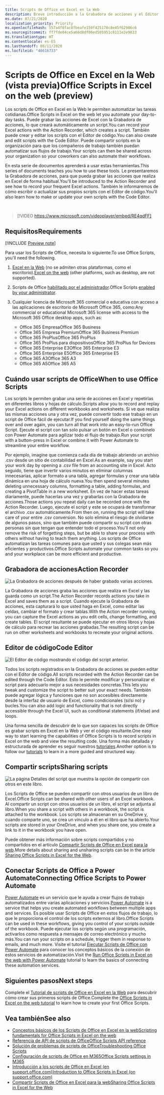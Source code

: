 ```yaml
---
title: Scripts de Office en Excel en la Web
description: Breve introducción a la Grabadora de acciones y el Editor de código para scripts de Office.
ms.date: 07/21/2020
localization_priority: Priority
ms.openlocfilehash: 557a4f8fac8fbeafe150f425170c8e45f62986c6
ms.sourcegitcommit: ff7fde04ce5a66d8df06ed505951c8111e2e9833
ms.translationtype: HT
ms.contentlocale: es-ES
ms.lasthandoff: 08/11/2020
ms.locfileid: "46616733"
---
```

# <a name="office-scripts-in-excel-on-the-web-preview"></a><span data-ttu-id="3922a-103">Scripts de Office en Excel en la Web (vista previa)</span><span class="sxs-lookup"><span data-stu-id="3922a-103">Office Scripts in Excel on the web (preview)</span></span>

<span data-ttu-id="3922a-104">Los scripts de Office en Excel en la Web le permiten automatizar las tareas cotidianas.</span><span class="sxs-lookup"><span data-stu-id="3922a-104">Office Scripts in Excel on the web let you automate your day-to-day tasks.</span></span> <span data-ttu-id="3922a-105">Puede grabar las acciones de Excel con la Grabadora de acciones, lo que creará automáticamente un script.</span><span class="sxs-lookup"><span data-stu-id="3922a-105">You can record your Excel actions with the Action Recorder, which creates a script.</span></span> <span data-ttu-id="3922a-106">También puede crear y editar los scripts con el Editor de código.</span><span class="sxs-lookup"><span data-stu-id="3922a-106">You can also create and edit scripts with the Code Editor.</span></span> <span data-ttu-id="3922a-107">Puede compartir scripts en la organización para que los compañeros de trabajo también puedan automatizar sus flujos de trabajo.</span><span class="sxs-lookup"><span data-stu-id="3922a-107">Your scripts can then be shared across your organization so your coworkers can also automate their workflows.</span></span>

<span data-ttu-id="3922a-108">En esta serie de documentos aprenderá a usar estas herramientas.</span><span class="sxs-lookup"><span data-stu-id="3922a-108">This series of documents teaches you how to use these tools.</span></span> <span data-ttu-id="3922a-109">Le presentaremos la Grabadora de acciones, para que pueda grabar las acciones que realiza en Excel de forma habitual.</span><span class="sxs-lookup"><span data-stu-id="3922a-109">You'll be introduced to the Action Recorder and see how to record your frequent Excel actions.</span></span> <span data-ttu-id="3922a-110">También le informaremos de cómo escribir o actualizar sus propios scripts con el Editor de código.</span><span class="sxs-lookup"><span data-stu-id="3922a-110">You'll also learn how to make or update your own scripts with the Code Editor.</span></span>

<br>

> [!VIDEO https://www.microsoft.com/videoplayer/embed/RE4qdFF]

## <a name="requirements"></a><span data-ttu-id="3922a-111">Requisitos</span><span class="sxs-lookup"><span data-stu-id="3922a-111">Requirements</span></span>

[!INCLUDE [Preview note](../includes/preview-note.md)]

<span data-ttu-id="3922a-112">Para usar los Scripts de Office, necesita lo siguiente:</span><span class="sxs-lookup"><span data-stu-id="3922a-112">To use Office Scripts, you'll need the following.</span></span>

1. <span data-ttu-id="3922a-113">[Excel en la Web](https://www.office.com/launch/excel) (no se admiten otras plataformas, como el escritorio).</span><span class="sxs-lookup"><span data-stu-id="3922a-113">[Excel on the web](https://www.office.com/launch/excel) (other platforms, such as desktop, are not supported).</span></span>
1. <span data-ttu-id="3922a-114">Scripts de Office [habilitado por el administrador](https://support.office.com/article/office-scripts-settings-in-m365-19d3c51a-6ca2-40ab-978d-60fa49554dcf).</span><span class="sxs-lookup"><span data-stu-id="3922a-114">Office Scripts [enabled by your administrator](https://support.office.com/article/office-scripts-settings-in-m365-19d3c51a-6ca2-40ab-978d-60fa49554dcf).</span></span>
1. <span data-ttu-id="3922a-115">Cualquier licencia de Microsoft 365 comercial o educativa con acceso a las aplicaciones de escritorio de Microsoft Office 365, como:</span><span class="sxs-lookup"><span data-stu-id="3922a-115">Any commercial or educational Microsoft 365 license with access to the Microsoft 365 Office desktop apps, such as:</span></span>

    - <span data-ttu-id="3922a-116">Office 365 Empresa</span><span class="sxs-lookup"><span data-stu-id="3922a-116">Office 365 Business</span></span>
    - <span data-ttu-id="3922a-117">Office 365 Empresa Premium</span><span class="sxs-lookup"><span data-stu-id="3922a-117">Office 365 Business Premium</span></span>
    - <span data-ttu-id="3922a-118">Office 365 ProPlus</span><span class="sxs-lookup"><span data-stu-id="3922a-118">Office 365 ProPlus</span></span>
    - <span data-ttu-id="3922a-119">Office 365 ProPlus para dispositivos</span><span class="sxs-lookup"><span data-stu-id="3922a-119">Office 365 ProPlus for Devices</span></span>
    - <span data-ttu-id="3922a-120">Office 365 Enterprise E3</span><span class="sxs-lookup"><span data-stu-id="3922a-120">Office 365 Enterprise E3</span></span>
    - <span data-ttu-id="3922a-121">Office 365 Enterprise E5</span><span class="sxs-lookup"><span data-stu-id="3922a-121">Office 365 Enterprise E5</span></span>
    - <span data-ttu-id="3922a-122">Office 365 A3</span><span class="sxs-lookup"><span data-stu-id="3922a-122">Office 365 A3</span></span>
    - <span data-ttu-id="3922a-123">Office 365 A5</span><span class="sxs-lookup"><span data-stu-id="3922a-123">Office 365 A5</span></span>

## <a name="when-to-use-office-scripts"></a><span data-ttu-id="3922a-124">Cuándo usar scripts de Office</span><span class="sxs-lookup"><span data-stu-id="3922a-124">When to use Office Scripts</span></span>

<span data-ttu-id="3922a-125">Los scripts le permiten grabar una serie de acciones en Excel y repetirlas en diferentes libros y hojas de cálculo.</span><span class="sxs-lookup"><span data-stu-id="3922a-125">Scripts allow you to record and replay your Excel actions on different workbooks and worksheets.</span></span> <span data-ttu-id="3922a-126">Si ve que realiza las mismas acciones una y otra vez, puede convertir todo ese trabajo en un script de Office fácil de ejecutar.</span><span class="sxs-lookup"><span data-stu-id="3922a-126">If you find yourself doing the same things over and over again, you can turn all that work into an easy-to-run Office Script.</span></span> <span data-ttu-id="3922a-127">Ejecute el script con tan solo pulsar un botón en Excel o combínelo con Power Automate para agilizar todo el flujo de trabajo.</span><span class="sxs-lookup"><span data-stu-id="3922a-127">Run your script with a button-press in Excel or combine it with Power Automate to streamline your entire workflow.</span></span>

<span data-ttu-id="3922a-128">Por ejemplo, imagine que comienza cada día de trabajo abriendo un archivo .csv desde un sitio de contabilidad en Excel.</span><span class="sxs-lookup"><span data-stu-id="3922a-128">As an example, say you start your work day by opening a .csv file from an accounting site in Excel.</span></span> <span data-ttu-id="3922a-129">Acto seguido, tiene que invertir varios minutos en eliminar columnas innecesarias, aplicar formato a una tabla, agregar fórmulas y crear una tabla dinámica en una hoja de cálculo nueva.</span><span class="sxs-lookup"><span data-stu-id="3922a-129">You then spend several minutes deleting unnecessary columns, formatting a table, adding formulas, and creating a PivotTable in a new worksheet.</span></span> <span data-ttu-id="3922a-130">En vez de hacer estas tareas diariamente, puede hacerlas una vez y grabarlas con la Grabadora de acciones.</span><span class="sxs-lookup"><span data-stu-id="3922a-130">Those actions you repeat daily can be recorded once with the Action Recorder.</span></span> <span data-ttu-id="3922a-131">Luego, ejecute el script y este se ocupará de transformar el archivo .csv automáticamente.</span><span class="sxs-lookup"><span data-stu-id="3922a-131">From then on, running the script will take care of your entire .csv conversion.</span></span> <span data-ttu-id="3922a-132">No solo elimina el riesgo de olvidarse de algunos pasos, sino que también puede compartir su script con otras personas sin que tengan que entender todo el proceso.</span><span class="sxs-lookup"><span data-stu-id="3922a-132">You'll not only remove the risk of forgetting steps, but be able to share your process with others without having to teach them anything.</span></span> <span data-ttu-id="3922a-133">Los scripts de Office automatizan las tareas comunes para que usted y sus colegas sean más eficientes y productivos.</span><span class="sxs-lookup"><span data-stu-id="3922a-133">Office Scripts automate your common tasks so you and your workplace can be more efficient and productive.</span></span>

## <a name="action-recorder"></a><span data-ttu-id="3922a-134">Grabadora de acciones</span><span class="sxs-lookup"><span data-stu-id="3922a-134">Action Recorder</span></span>

![La Grabadora de acciones después de haber grabado varias acciones.](../images/action-recorder-intro.png)

<span data-ttu-id="3922a-136">La Grabadora de acciones graba las acciones que realiza en Excel y las guarda como un script.</span><span class="sxs-lookup"><span data-stu-id="3922a-136">The Action Recorder records actions you take in Excel and saves them as a script.</span></span> <span data-ttu-id="3922a-137">Cuando ejecute la Grabadora de acciones, esta capturará lo que usted haga en Excel, como editar las celdas, cambiar el formato y crear tablas.</span><span class="sxs-lookup"><span data-stu-id="3922a-137">With the Action recorder running, you can capture the Excel actions as you edit cells, change formatting, and create tables.</span></span> <span data-ttu-id="3922a-138">El script resultante se puede ejecutar en otros libros y hojas de cálculo para recrear las acciones grabadas.</span><span class="sxs-lookup"><span data-stu-id="3922a-138">The resulting script can be run on other worksheets and workbooks to recreate your original actions.</span></span>

## <a name="code-editor"></a><span data-ttu-id="3922a-139">Editor de código</span><span class="sxs-lookup"><span data-stu-id="3922a-139">Code Editor</span></span>

![El Editor de código mostrando el código del script anterior.](../images/code-editor-intro.png)

<span data-ttu-id="3922a-141">Todos los scripts registrados en la Grabadora de acciones se pueden editar con el Editor de código.</span><span class="sxs-lookup"><span data-stu-id="3922a-141">All scripts recorded with the Action Recorder can be edited through the Code Editor.</span></span> <span data-ttu-id="3922a-142">Esto le permite modificar y personalizar el script para adecuarlo mejor a sus necesidades concretas.</span><span class="sxs-lookup"><span data-stu-id="3922a-142">This lets you tweak and customize the script to better suit your exact needs.</span></span> <span data-ttu-id="3922a-143">También puede agregar lógica y funciones que no son accesibles directamente desde la interfaz de usuario de Excel, como condicionales (si/si no) y bucles.</span><span class="sxs-lookup"><span data-stu-id="3922a-143">You can also add logic and functionality that is not directly accessible through the Excel UI, such as conditional statements (if/else) and loops.</span></span>

<span data-ttu-id="3922a-144">Una forma sencilla de descubrir de lo que son capaces los scripts de Office es grabar scripts en Excel en la Web y ver el código resultante.</span><span class="sxs-lookup"><span data-stu-id="3922a-144">One easy way to start learning the capabilities of Office Scripts is to record scripts in Excel on the web and view the resulting code.</span></span> <span data-ttu-id="3922a-145">Una forma más detallada y estructurada de aprender es seguir nuestros [tutoriales](../tutorials/excel-tutorial.md).</span><span class="sxs-lookup"><span data-stu-id="3922a-145">Another option is to follow our [tutorials](../tutorials/excel-tutorial.md) to learn in a more guided and structured way.</span></span>

## <a name="sharing-scripts"></a><span data-ttu-id="3922a-146">Compartir scripts</span><span class="sxs-lookup"><span data-stu-id="3922a-146">Sharing scripts</span></span>

![La página Detalles del script que muestra la opción de compartir con otros en este libro.](../images/script-sharing.png)

<span data-ttu-id="3922a-148">Los Scripts de Office se pueden compartir con otros usuarios de un libro de Excel.</span><span class="sxs-lookup"><span data-stu-id="3922a-148">Office Scripts can be shared with other users of an Excel workbook.</span></span> <span data-ttu-id="3922a-149">Al compartir un script con otros usuarios de un libro, el script se adjunta al libro.</span><span class="sxs-lookup"><span data-stu-id="3922a-149">When you share a script with others in a workbook, the script is attached to the workbook.</span></span> <span data-ttu-id="3922a-150">Los scripts se almacenan en su OneDrive y, cuando comparte uno, se crea un vínculo a él en el libro que ha abierto.</span><span class="sxs-lookup"><span data-stu-id="3922a-150">Your scripts are stored in your OneDrive, and when you share one, you create a link to it in the workbook you have open.</span></span>

<span data-ttu-id="3922a-151">Puede obtener más información sobre scripts compartidos y no compartidos en el artículo [Compartir Scripts de Office en Excel para la web](https://support.microsoft.com/office/sharing-office-scripts-in-excel-for-the-web-226eddbc-3a44-4540-acfe-fccda3d1122b?storagetype=live&ui=en-US&rs=en-US&ad=US).</span><span class="sxs-lookup"><span data-stu-id="3922a-151">More details about sharing and unsharing scripts can be in the article [Sharing Office Scripts in Excel for the Web](https://support.microsoft.com/office/sharing-office-scripts-in-excel-for-the-web-226eddbc-3a44-4540-acfe-fccda3d1122b?storagetype=live&ui=en-US&rs=en-US&ad=US).</span></span>

## <a name="connecting-office-scripts-to-power-automate"></a><span data-ttu-id="3922a-152">Conectar Scripts de Office a Power Automate</span><span class="sxs-lookup"><span data-stu-id="3922a-152">Connecting Office Scripts to Power Automate</span></span>

<span data-ttu-id="3922a-153">[Power Automate](https://flow.microsoft.com/) es un servicio que le ayuda a crear flujos de trabajo automatizados entre varias aplicaciones y servicios.</span><span class="sxs-lookup"><span data-stu-id="3922a-153">[Power Automate](https://flow.microsoft.com/) is a service that helps you create automated workflows between multiple apps and services.</span></span> <span data-ttu-id="3922a-154">Es posible usar Scripts de Office en estos flujos de trabajo, lo que le proporciona el control de los scripts externos al libro.</span><span class="sxs-lookup"><span data-stu-id="3922a-154">Office Scripts can be used in these workflows, giving you control of your scripts outside of the workbook.</span></span> <span data-ttu-id="3922a-155">Puede ejecutar los scripts según una programación, activarlos como respuesta a mensajes de correo electrónico y mucho más.</span><span class="sxs-lookup"><span data-stu-id="3922a-155">You can run your scripts on a schedule, trigger them in response to emails, and much more.</span></span> <span data-ttu-id="3922a-156">Visite el tutorial [Ejecutar Scripts de Office con Power Automate](../tutorials/excel-power-automate-manual.md) para conocer los conceptos básicos de la conexión de estos servicios de automatización.</span><span class="sxs-lookup"><span data-stu-id="3922a-156">Visit the [Run Office Scripts in Excel on the web with Power Automate](../tutorials/excel-power-automate-manual.md) tutorial to learn the basics of connecting these automation services.</span></span>

## <a name="next-steps"></a><span data-ttu-id="3922a-157">Siguientes pasos</span><span class="sxs-lookup"><span data-stu-id="3922a-157">Next steps</span></span>

<span data-ttu-id="3922a-158">Complete el [Tutorial de scripts de Office en Excel en la Web](../tutorials/excel-tutorial.md) para descubrir cómo crear sus primeros scripts de Office.</span><span class="sxs-lookup"><span data-stu-id="3922a-158">Complete the [Office Scripts in Excel on the web tutorial](../tutorials/excel-tutorial.md) to learn how to create your first Office Scripts.</span></span>

## <a name="see-also"></a><span data-ttu-id="3922a-159">Vea también</span><span class="sxs-lookup"><span data-stu-id="3922a-159">See also</span></span>

- [<span data-ttu-id="3922a-160">Conceptos básicos de los Scripts de Office en Excel en la web</span><span class="sxs-lookup"><span data-stu-id="3922a-160">Scripting fundamentals for Office Scripts in Excel on the web</span></span>](../develop/scripting-fundamentals.md)
- [<span data-ttu-id="3922a-161">Referencia de API de scripts de Office</span><span class="sxs-lookup"><span data-stu-id="3922a-161">Office Scripts API reference</span></span>](/javascript/api/office-scripts/overview)
- [<span data-ttu-id="3922a-162">Solución de problemas de scripts de Office</span><span class="sxs-lookup"><span data-stu-id="3922a-162">Troubleshooting Office Scripts</span></span>](../testing/troubleshooting.md)
- [<span data-ttu-id="3922a-163">Configuración de scripts de Office en M365</span><span class="sxs-lookup"><span data-stu-id="3922a-163">Office Scripts settings in M365</span></span>](https://support.office.com/article/office-scripts-settings-in-m365-19d3c51a-6ca2-40ab-978d-60fa49554dcf)
- [<span data-ttu-id="3922a-164">Introducción a los scripts de Office en Excel (en support.office.com)</span><span class="sxs-lookup"><span data-stu-id="3922a-164">Introduction to Office Scripts in Excel (on support.office.com)</span></span>](https://support.office.com/article/introduction-to-office-scripts-in-excel-9fbe283d-adb8-4f13-a75b-a81c6baf163a)
- [<span data-ttu-id="3922a-165">Compartir Scripts de Office en Excel para la web</span><span class="sxs-lookup"><span data-stu-id="3922a-165">Sharing Office Scripts in Excel for the Web</span></span>](https://support.microsoft.com/office/sharing-office-scripts-in-excel-for-the-web-226eddbc-3a44-4540-acfe-fccda3d1122b?storagetype=live&ui=en-US&rs=en-US&ad=US)
